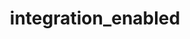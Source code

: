 ---
title: integration_enabled
category: method
synopsis: Checks if an integration is enabled
signature: integration_enabled( $id )

returns:
  -
    type: boolean
    description: Returns true if the integration is enabled, false otherwise

arguments:
  -
    name: id
    type: string
    description: The id of the integration to be checked
---